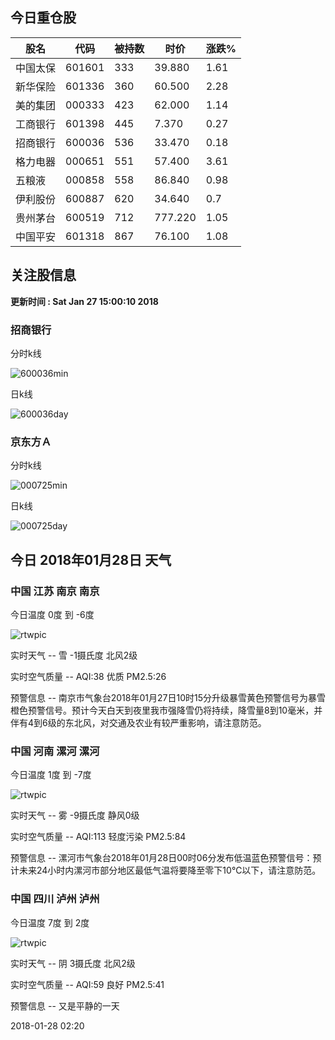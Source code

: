 
## 今日重仓股 

|股名|代码|被持数|时价|涨跌%|
|---|---|---|---|---|
|中国太保|601601|333|39.880|1.61|
|新华保险|601336|360|60.500|2.28|
|美的集团|000333|423|62.000|1.14|
|工商银行|601398|445|7.370|0.27|
|招商银行|600036|536|33.470|0.18|
|格力电器|000651|551|57.400|3.61|
|五粮液|000858|558|86.840|0.98|
|伊利股份|600887|620|34.640|0.7|
|贵州茅台|600519|712|777.220|1.05|
|中国平安|601318|867|76.100|1.08|

## 关注股信息
**更新时间 : Sat Jan 27 15:00:10 2018**
### 招商银行 
分时k线

![600036min](http://image.sinajs.cn/newchart/min/n/sh600036.gif)

日k线

![600036day](http://image.sinajs.cn/newchart/daily/n/sh600036.gif)

### 京东方Ａ 
分时k线

![000725min](http://image.sinajs.cn/newchart/min/n/sz000725.gif)

日k线

![000725day](http://image.sinajs.cn/newchart/daily/n/sz000725.gif)
## 今日 2018年01月28日 天气
### 中国 江苏 南京 南京

今日温度 0度 到 -6度

![rtwpic](http://app1.showapi.com/weather/icon/night/302.png)

实时天气 -- 雪 -1摄氏度 北风2级

实时空气质量 -- AQI:38 优质 PM2.5:26

预警信息 -- 南京市气象台2018年01月27日10时15分升级暴雪黄色预警信号为暴雪橙色预警信号。预计今天白天到夜里我市强降雪仍将持续，降雪量8到10毫米，并伴有4到6级的东北风，对交通及农业有较严重影响，请注意防范。
    
### 中国 河南 漯河 漯河

今日温度 1度 到 -7度

![rtwpic](http://app1.showapi.com/weather/icon/night/18.png)

实时天气 -- 雾 -9摄氏度 静风0级

实时空气质量 -- AQI:113 轻度污染 PM2.5:84

预警信息 -- 漯河市气象台2018年01月28日00时06分发布低温蓝色预警信号：预计未来24小时内漯河市部分地区最低气温将要降至零下10℃以下，请注意防范。
    
### 中国 四川 泸州 泸州

今日温度 7度 到 2度

![rtwpic](http://app1.showapi.com/weather/icon/night/02.png)

实时天气 -- 阴 3摄氏度 北风2级

实时空气质量 -- AQI:59 良好 PM2.5:41

预警信息 -- 又是平静的一天
    
2018-01-28 02:20